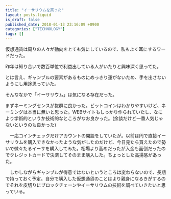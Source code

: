 ```yaml
---
title: "イーサリウムを買った"
layout: posts.liquid
is_draft: false
published_date: 2018-01-13 23:16:09 +0900
categories: ["TECHNOLOGY"]
tags: []
---
```


仮想通貨は周りの人々が動向をとても気にしているので、私もよく耳にするワードだった。

昨年は知り合いで数百単位で利益出している人がいたりと興味深く思ってた。

とは言え、ギャンブルの要素があるものにめっきり運がないため、手を出さないようにし用途思っていた。

そんななかで「イーサリウム」は気になる存在だった。

まずネーミングセンスが抜群に良かった。ビットコインはわかりやすいけど、ネーミングは本当に無いと思った。WEBサイトもしっかり作られていたし、なにより学術的というか技術的なところがなお良かった。(余談だけど一番人気じゃないというのも良かった)

　一応コインチェックだけアカウントの開設をしていたが。以前は円で直接イーサリウムを購入できなかったような気がしたのだけど、今日見たら買えたので勢いで微々たるイーサを購入してみた。相場より高めだったが入金も面倒だったのでクレジットカードで決済してそのまま購入した。ちょっとした高揚感があった。

　しかしながらギャンブルが得意ではないというところは変わらないので、長期で持っておく予定。自分で購入した仮想通貨のことはより親身になるきがするのでそれを皮切りにブロックチェーンやイーサリウムの技術を調べていきたいと思っている。


